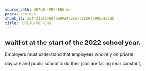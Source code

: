 ```yaml
---
source_path: H07CJU-PDF-ENG.md
pages: n/a-n/a
chunk_id: 2af431caeb8dfaa90a4b2cd7c99207b99b81214b
title: H07CJU-PDF-ENG
---
```

## waitlist at the start of the 2022 school year.

Employers must understand that employees who rely on private

daycare and public school to do their jobs are facing near constant,

